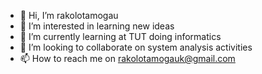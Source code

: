 - 👋 Hi, I’m rakolotamogau
- 👀 I’m interested in learning new ideas
- 🌱 I’m currently learning at TUT doing informatics
- 💞️ I’m looking to collaborate on system analysis activities
- 📫 How to reach me on rakolotamogauk@gmail.com

<!---
rakolotamogauk/rakolotamogauk is a ✨ special ✨ repository because its `README.md` (this file) appears on your GitHub profile.
You can click the Preview link to take a look at your changes.
--->
